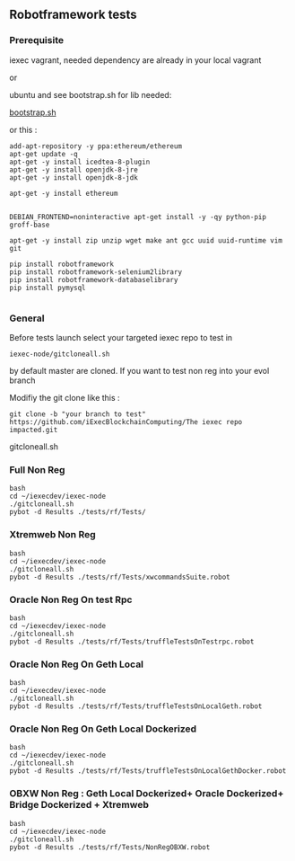 
## Robotframework tests

### Prerequisite 

iexec vagrant, needed dependency are already in your local vagrant

or

ubuntu and see bootstrap.sh for lib needed: 

[bootstrap.sh](../../vagrant/bootstrap.sh)

or this :
```
add-apt-repository -y ppa:ethereum/ethereum
apt-get update -q
apt-get -y install icedtea-8-plugin
apt-get -y install openjdk-8-jre
apt-get -y install openjdk-8-jdk

apt-get -y install ethereum


DEBIAN_FRONTEND=noninteractive apt-get install -y -qy python-pip groff-base

apt-get -y install zip unzip wget make ant gcc uuid uuid-runtime vim git

pip install robotframework
pip install robotframework-selenium2library
pip install robotframework-databaselibrary
pip install pymysql


```

### General 
Before tests launch select your targeted iexec repo to test in 
```
iexec-node/gitcloneall.sh
```

by default master are cloned.
If you want to test non reg into your evol branch

Modifiy the git clone like this :
```
git clone -b "your branch to test" https://github.com/iExecBlockchainComputing/The iexec repo impacted.git
```
gitcloneall.sh


### Full Non Reg
```
bash
cd ~/iexecdev/iexec-node
./gitcloneall.sh
pybot -d Results ./tests/rf/Tests/
```


### Xtremweb Non Reg
```
bash
cd ~/iexecdev/iexec-node
./gitcloneall.sh
pybot -d Results ./tests/rf/Tests/xwcommandsSuite.robot
```


### Oracle Non Reg On test Rpc
```
bash
cd ~/iexecdev/iexec-node
./gitcloneall.sh
pybot -d Results ./tests/rf/Tests/truffleTestsOnTestrpc.robot
```

### Oracle Non Reg On Geth Local
```
bash
cd ~/iexecdev/iexec-node
./gitcloneall.sh
pybot -d Results ./tests/rf/Tests/truffleTestsOnLocalGeth.robot
```

### Oracle Non Reg On Geth Local Dockerized
```
bash
cd ~/iexecdev/iexec-node
./gitcloneall.sh
pybot -d Results ./tests/rf/Tests/truffleTestsOnLocalGethDocker.robot
```


### OBXW Non Reg : Geth Local Dockerized+ Oracle Dockerized+ Bridge Dockerized + Xtremweb 
```
bash
cd ~/iexecdev/iexec-node
./gitcloneall.sh
pybot -d Results ./tests/rf/Tests/NonRegOBXW.robot
```


